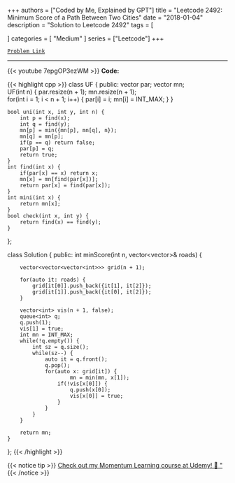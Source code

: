 
+++
authors = ["Coded by Me, Explained by GPT"]
title = "Leetcode 2492: Minimum Score of a Path Between Two Cities"
date = "2018-01-04"
description = "Solution to Leetcode 2492"
tags = [
    
]
categories = [
    "Medium"
]
series = ["Leetcode"]
+++



[`Problem Link`](https://leetcode.com/problems/minimum-score-of-a-path-between-two-cities/description/)

---
{{< youtube 7epgOP3ezWM >}}
**Code:**

{{< highlight cpp >}}
class UF {
    public:
    vector<int> par;
    vector<int> mn;    
    UF(int n) {
        par.resize(n + 1);
        mn.resize(n + 1);        
        for(int i = 1; i < n + 1; i++) {
            par[i] = i;
            mn[i] = INT_MAX;
        }
    }
    
    bool uni(int x, int y, int n) {
        int p = find(x);
        int q = find(y);
        mn[p] = min({mn[p], mn[q], n});
        mn[q] = mn[p];
        if(p == q) return false;
        par[p] = q;
        return true;
    }
    int find(int x) {
        if(par[x] == x) return x;
        mn[x] = mn[find(par[x])];
        return par[x] = find(par[x]);
    }
    int mini(int x) {
        return mn[x];
    }
    bool check(int x, int y) {
        return find(x) == find(y);
    }
};

class Solution {
public:
    int minScore(int n, vector<vector<int>>& roads) {
        
        vector<vector<vector<int>>> grid(n + 1);

        for(auto it: roads) {
            grid[it[0]].push_back({it[1], it[2]});
            grid[it[1]].push_back({it[0], it[2]});
        }
        
        vector<int> vis(n + 1, false); 
        queue<int> q;
        q.push(1);
        vis[1] = true;
        int mn = INT_MAX;
        while(!q.empty()) {
            int sz = q.size();
            while(sz--) {
                auto it = q.front();
                q.pop();
                for(auto x: grid[it]) {
                        mn = min(mn, x[1]);                    
                    if(!vis[x[0]]) {
                        q.push(x[0]);
                        vis[x[0]] = true;
                    }
                }
            }
        }

        return mn;
    }
    
};
{{< /highlight >}}



{{< notice tip >}}
[Check out my Momentum Learning course at Udemy! 🚀 "](https://www.udemy.com/course/blind-75-the-data-structures-and-algorithms-essentials/)
{{< /notice >}}

